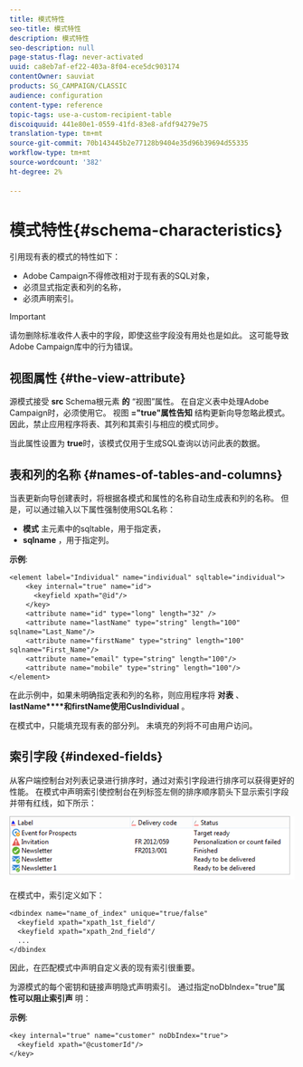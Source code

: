 ```yaml
---
title: 模式特性
seo-title: 模式特性
description: 模式特性
seo-description: null
page-status-flag: never-activated
uuid: ca8eb7af-ef22-403a-8f04-ece5dc903174
contentOwner: sauviat
products: SG_CAMPAIGN/CLASSIC
audience: configuration
content-type: reference
topic-tags: use-a-custom-recipient-table
discoiquuid: 441e80e1-0559-41fd-83e8-afdf94279e75
translation-type: tm+mt
source-git-commit: 70b143445b2e77128b9404e35d96b39694d55335
workflow-type: tm+mt
source-wordcount: '382'
ht-degree: 2%

---
```



# 模式特性{#schema-characteristics}

引用现有表的模式的特性如下：

* Adobe Campaign不得修改相对于现有表的SQL对象，
* 必须显式指定表和列的名称，
* 必须声明索引。

>[!IMPORTANT]
>
>请勿删除标准收件人表中的字段，即使这些字段没有用处也是如此。 这可能导致Adobe Campaign库中的行为错误。

## 视图属性 {#the-view-attribute}

源模式接受 **src** Schema根元素 **的** “视图”属性。 在自定义表中处理Adobe Campaign时，必须使用它。 视图 **=&quot;true&quot;属性告知** 结构更新向导忽略此模式。 因此，禁止应用程序将表、其列和其索引与相应的模式同步。

当此属性设置为 **true**&#x200B;时，该模式仅用于生成SQL查询以访问此表的数据。

## 表和列的名称 {#names-of-tables-and-columns}

当表更新向导创建表时，将根据各模式和属性的名称自动生成表和列的名称。 但是，可以通过输入以下属性强制使用SQL名称：

* **模式** 主元素中的sqltable，用于指定表，
* **sqlname** ，用于指定列。

**示例**:

```
<element label="Individual" name="individual" sqltable="individual">
    <key internal="true" name="id">
      <keyfield xpath="@id"/>
    </key> 
    <attribute name="id" type="long" length="32" />
    <attribute name="lastName" type="string" length="100" sqlname="Last_Name"/>
    <attribute name="firstName" type="string" length="100" sqlname="First_Name"/>
    <attribute name="email" type="string" length="100"/>
    <attribute name="mobile" type="string" length="100"/>
</element>
```

在此示例中，如果未明确指定表和列的名称，则应用程序将 **对表** 、 **lastName****和firstName使用CusIndividual** 。

在模式中，只能填充现有表的部分列。 未填充的列将不可由用户访问。

## 索引字段 {#indexed-fields}

从客户端控制台对列表记录进行排序时，通过对索引字段进行排序可以获得更好的性能。 在模式中声明索引使控制台在列标签左侧的排序顺序箭头下显示索引字段并带有红线，如下所示：

![](assets/s_ncs_integration_mapping_index.png)

在模式中，索引定义如下：

```
<dbindex name="name_of_index" unique="true/false"
  <keyfield xpath="xpath_1st_field"/
  <keyfield xpath="xpath_2nd_field"/
  ...
</dbindex
```

因此，在匹配模式中声明自定义表的现有索引很重要。

为源模式的每个密钥和链接声明隐式声明索引。 通过指定noDbIndex=&quot;true&quot;属 **性可以阻止索引声** 明：

**示例**:

```
<key internal="true" name="customer" noDbIndex="true">
  <keyfield xpath="@customerId"/>
</key>
```

